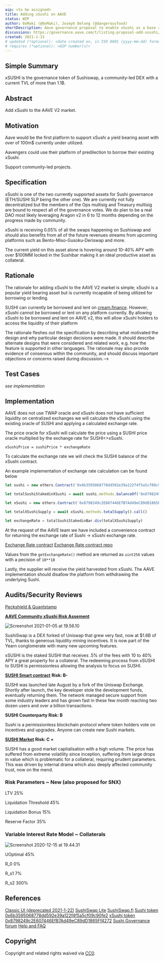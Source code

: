```yaml
---
aip: <to be assigned>
title: Adding xSushi on AAVE
status: WIP
author: 0xMaki (@0xMaki), Joseph Delong (@dangerousfood)
shortDescription: Aave governance proposal to enable xSushi as a base asset
discussions: https://governance.aave.com/t/listing-proposal-add-xsushi/1794
created: 2021-1-15
# updated (*optional): <date created on, in ISO 8601 (yyyy-mm-dd) format> or N/A
# requires (*optional): <AIP number(s)>
---
```

## Simple Summary
xSUSHI is the governance token of Sushiswap, a community-led DEX with a current TVL of more than 1.1B.

## Abstract
Add xSushi to the AAVE V2 market.

## Motivation
Aave would be the first platform to support xSushi a yield bearing asset with over of 100m$ currently under utilized.

Aavengers could use their platform of predilection to borrow their existing xSushi.

Support community-led projects.

## Specification
xSushi is one of the two currently supported assets for Sushi governance (ETH/SUSHI SLP being the other one). We are currently not fully decentralized but the members of the Ops multisig and Treasury multisig are bound to respect all of the governance votes. We do plan to be a real DAO most likely leveraging Aragon v2 in 6 to 12 months depending on the progress made by community.

xSushi is receiving 0.05% of all the swaps happening on Sushiswap and should also benefits from all of the future revenues streams from upcoming platforms such as Bento-Miso-Gusoku-Deriswap and more.

The current yield on this asset alone is hovering around 10-40% APY with over $100MM locked in the Sushibar making it an ideal productive asset as collateral.

## Rationale

The rationale for adding xSushi to the AAVE V2 market is simple; xSushi is a popular yield bearing asset but is currently incapable of being utilized for borrowing or lending.

SUSHI can currently be borrowed and lent on [cream.finance](https://app.cream.finance/). However, xSushi cannot be borrowed or lent on any platform currently. By allowing xSushi to be borrowed and lent on AAVE v2, this will allow xSushi holders to access the liquidity of their platform


The rationale fleshes out the specification by describing what motivated the design and why particular design decisions were made. It should describe alternate designs that were considered and related work, e.g. how the feature is supported in other languages. The rationale may also provide evidence of consensus within the community, and should discuss important objections or concerns raised during discussion.-->

## Test Cases

*see implementation*

## Implementation
AAVE does not use TWAP oracle and xSushi does not have sufficient liquidity on centralized exchanges we will calculate the xSushi using the existing oracle of SUSHI and applying a calculated exchange rate.

The price oracle for xSushi will calculate the price using a SUSHI price oracle multiplied by the exchange rate for SUSHI<>xSushi.

`xSushiPrice = sushiPrice * exchangeRate`

To calculate the exchange rate we will check the SUSHI balance of the xSushi contract.

An example implementation of exchange rate calculation can be found below

```js
let sushi = new ethers.Contract('0x6b3595068778dd592e39a122f4f5a5cf09c90fe2', abi, provider)

let totalSushiStakedinXSushi = await sushi.methods.balanceOf('0x8798249c2E607446EfB7Ad49eC89dD1865Ff4272').call()

let xSushi = new ethers.Contract('0x8798249c2E607446EfB7Ad49eC89dD1865Ff4272', abi, provider)

let totalXSushiSupply = await xSushi.methods.totalSupply().call()

let exchangeRate = totalSushiStakedinBar.div(totalXSushiSupply)
```

At the request of the AAVE team we have included a convenience contract for returning the exchange rate of Sushi -> xSushi exchange rate.

[Exchange Rate contract](https://etherscan.io/address/0xE8061286f2975EF38c8F70607eD839Fc9C0f0090#readContract)
[Exchange Rate contract repo](https://github.com/sushiswap/xsushi-exchange-rate)

Values from the `getExchangeRate()` method are returned as `uint256` values with a pecision of `10**18`

Lastly, the supplier will receive the yield harvested from xSushi. The AAVE implementation should disallow the platform from withdrawing the underlying Sushi.


## Audits/Security Reviews
[Peckshield & Quantstamp](https://docs.defisafety.com/finished-reviews/sushiswap-process-quality-audit#audits)

[**AAVE Community xSushi Risk Assement**](https://governance.aave.com/t/listing-proposal-add-xsushi/1794/16)

![Screenshot 2021-01-05 at 19.56.10](https://aws1.discourse-cdn.com/standard21/uploads/aave/optimized/1X/e35ebb4c429ea6e1162d1fd6faf7d7b624287a14_2_690x184.png)

SushiSwap is a DEX forked of Uniswap that grew very fast, now at $1.6B of TVL, thanks to generous liquidity mining incentives. It is now part of the Yearn conglomerate with many new upcoming features.

xSUSHI is the staked SUSHI that receives .5% of the fees with 10 to 40% APY a great property for a collateral. The redeeming process from xSUSHI to SUSHI is permissionless allowing the analysis to focus on SUSHI.

[**SUSHI Smart contract**](https://ethplorer.io/address/0x6b3595068778dd592e39a122f4f5a5cf09c90fe2) **Risk: B-**

SUSHI was launched late August by a fork of the Uniswap Exchange. Shortly after launch, the key developer stole the development funds, eventually returning them. The network managed secure support from some industry leaders and has grown fast in these few month reaching two dozen users and over a billion transactions.

**SUSHI Counterparty Risk: B**

Sushi is a permissionless blockchain protocol where token holders vote on incentives and upgrades. Anyone can create new Sushi markets.

[**SUSHI Market**](https://www.coingecko.com/en/coins/sushi) **Risk: C +**

SUSHI has a good market capitalisation with a high volume. The price has suffered from extreme volatility since inception, suffering from large drops in value which is problematic for a collateral, requiring prudent parameters. This was driven by internal drama which also deeply affected community trust, now on the mend.

### Risk Parameters ~ New (also proposed for SNX)

LTV 25%

Liquidation Threshold 45%

Liquidation Bonus 15%

Reserve Factor 35%

### Variable Interest Rate Model ~ Collaterals

![Screenshot 2020-12-15 at 19.44.31](https://aws1.discourse-cdn.com/standard21/uploads/aave/optimized/1X/db265d003d9c9d4afa45b1fcc6aa6d59a7527206_2_690x444.png)

UOptimal 45%

R_0 0%

R_s1 7%

R_s2 300%

## References
[Classic UI (deprecated 2021-1-22)](https://sushiswap.fi/)
[SushiSwap Lite](https://lite.sushiswap.fi/)
[SushiSwap.fi](https://lite.sushiswap.fi/)
[Sushi token 0x6b3595068778dd592e39a122f4f5a5cf09c90fe2](https://etherscan.io/address/0x6b3595068778dd592e39a122f4f5a5cf09c90fe2)
[xSushi token 0x8798249c2E607446EfB7Ad49eC89dD1865Ff4272](https://etherscan.io/address/0x8798249c2E607446EfB7Ad49eC89dD1865Ff4272)
[Sushi Governance forum](forum.sushiswapclassic.org)
[Help and FAQ](docs.sushiswap.fi)

## Copyright

Copyright and related rights waived via [CC0](https://creativecommons.org/publicdomain/zero/1.0/).